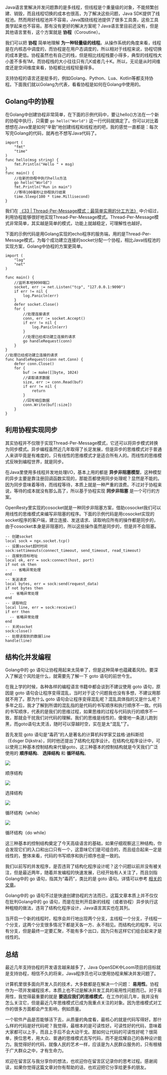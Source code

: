 Java语言里解决并发问题靠的是多线程，但线程是个重量级的对象，不能频繁创建、销毁，而且线程切换的成本也很高，为了解决这些问题，Java SDK提供了线程池。然而用好线程池并不容易，Java围绕线程池提供了很多工具类，这些工具类学起来也不容易。那有没有更好的解决方案呢？Java语言里目前还没有，但是其他语言里有，这个方案就是 **协程**（Coroutine）。

我们可以把 **协程** 简单地理解 **为一种轻量级的线程**。从操作系统的角度来看，线程是在内核态中调度的，而协程是在用户态调度的，所以相对于线程来说，协程切换的成本更低。协程虽然也有自己的栈，但是相比线程栈要小得多，典型的线程栈大小差不多有1M，而协程栈的大小往往只有几K或者几十K。所以，无论是从时间维度还是空间维度来看，协程都比线程轻量得多。

支持协程的语言还是挺多的，例如Golang、Python、Lua、Kotlin等都支持协程。下面我们就以Golang为代表，看看协程是如何在Golang中使用的。

## Golang中的协程

在Golang中创建协程非常简单，在下面的示例代码中，要让hello()方法在一个新的协程中执行，只需要 `go hello("World")` 这一行代码就搞定了。你可以对比着想想在Java里是如何“辛勤”地创建线程和线程池的吧，我的感觉一直都是：每次写完Golang的代码，就再也不想写Java代码了。

```
import (
	"fmt"
	"time"
)
func hello(msg string) {
	fmt.Println("Hello " + msg)
}
func main() {
    //在新的协程中执行hello方法
	go hello("World")
    fmt.Println("Run in main")
    //等待100毫秒让协程执行结束
	time.Sleep(100 * time.Millisecond)
}

```

我们在 [《33 \| Thread-Per-Message模式：最简单实用的分工方法》](https://time.geekbang.org/column/article/95098) 中介绍过，利用协程能够很好地实现Thread-Per-Message模式。Thread-Per-Message模式非常简单，其实越是简单的模式，功能上就越稳定，可理解性也越好。

下面的示例代码是用Golang实现的echo程序的服务端，用的是Thread-Per-Message模式，为每个成功建立连接的socket分配一个协程，相比Java线程池的实现方案，Golang中协程的方案更简单。

```
import (
	"log"
	"net"
)

func main() {
    //监听本地9090端口
	socket, err := net.Listen("tcp", "127.0.0.1:9090")
	if err != nil {
		log.Panicln(err)
	}
	defer socket.Close()
	for {
        //处理连接请求
		conn, err := socket.Accept()
		if err != nil {
			log.Panicln(err)
		}
        //处理已经成功建立连接的请求
		go handleRequest(conn)
	}
}
//处理已经成功建立连接的请求
func handleRequest(conn net.Conn) {
	defer conn.Close()
	for {
		buf := make([]byte, 1024)
        //读取请求数据
		size, err := conn.Read(buf)
		if err != nil {
			return
		}
        //回写相应数据
		conn.Write(buf[:size])
	}
}

```

## 利用协程实现同步

其实协程并不仅限于实现Thread-Per-Message模式，它还可以将异步模式转换为同步模式。异步编程虽然近几年取得了长足发展，但是异步的思维模式对于普通人来讲毕竟是有难度的，只有线性的思维模式才是适合所有人的。而线性的思维模式反映到编程世界，就是同步。

在Java里使用多线程并发地处理I/O，基本上用的都是 **异步非阻塞模型**，这种模型的异步主要是靠注册回调函数实现的，那能否都使用同步处理呢？显然是不能的。因为同步意味着等待，而线程等待，本质上就是一种严重的浪费。不过对于协程来说，等待的成本就没有那么高了，所以基于协程实现 **同步非阻塞** 是一个可行的方案。

OpenResty里实现的cosocket就是一种同步非阻塞方案，借助cosocket我们可以用线性的思维模式来编写非阻塞的程序。下面的示例代码是用cosocket实现的socket程序的客户端，建立连接、发送请求、读取响应所有的操作都是同步的，由于cosocket本身是非阻塞的，所以这些操作虽然是同步的，但是并不会阻塞。

```
-- 创建socket
local sock = ngx.socket.tcp()
-- 设置socket超时时间
sock:settimeouts(connect_timeout, send_timeout, read_timeout)
-- 连接到目标地址
local ok, err = sock:connect(host, port)
if not ok then
-  -- 省略异常处理
end
-- 发送请求
local bytes, err = sock:send(request_data)
if not bytes then
  -- 省略异常处理
end
-- 读取响应
local line, err = sock:receive()
if err then
  -- 省略异常处理
end
-- 关闭socket
sock:close()
-- 处理读取到的数据line
handle(line)

```

## 结构化并发编程

Golang中的 go 语句让协程用起来太简单了，但是这种简单也蕴藏着风险。要深入了解这个风险是什么，就需要先了解一下 goto 语句的前世今生。

在我上学的时候，各种各样的编程语言书籍中都会谈到不建议使用 goto 语句，原因是 goto 语句会让程序变得混乱，当时对于这个问题我也没有多想，不建议用那就不用了。那为什么 goto 语句会让程序变得混乱呢？混乱具体指的又是什么呢？多年之后，我才了解到所谓的混乱指的是代码的书写顺序和执行顺序不一致。代码的书写顺序，代表的是我们的思维过程，如果思维的过程与代码执行的顺序不一致，那就会干扰我们对代码的理解。我们的思维是线性的，傻傻地一条道儿跑到黑，而goto语句太灵活，随时可以穿越时空，实在是太“混乱”了。

首先发现 goto 语句是“毒药”的人是著名的计算机科学家艾兹格·迪科斯彻（Edsger Dijkstra），同时他还提出了结构化程序设计。在结构化程序设计中，可以使用三种基本控制结构来代替goto，这三种基本的控制结构就是今天我们广泛使用的 **顺序结构**、 **选择结构** 和 **循环结构**。

![](https://static001.geekbang.org/resource/image/50/20/501db93634beff4776dd803eb4463920.png?wh=1142*453)

顺序结构

![](https://static001.geekbang.org/resource/image/15/bd/1528f3026981910eef7624aed9c72dbd.png?wh=1142*511)

选择结构

![](https://static001.geekbang.org/resource/image/0d/fd/0d5fa62f62d1e999601ed7e2d52a1dfd.png?wh=1142*508)

循环结构（while）

![](https://static001.geekbang.org/resource/image/c7/9d/c7814d5d1563ab38c312b75c953c4c9d.png?wh=1142*506)

循环结构（do while）

这三种基本的控制结构奠定了今天高级语言的基础，如果仔细观察这三种结构，你会发现它们的入口和出口只有一个，这意味它们是可组合的，而且组合起来一定是线性的，整体来看，代码的书写顺序和执行顺序也是一致的。

我们以前写的并发程序，是否违背了结构化程序设计呢？这个问题以前并没有被关注，但是最近两年，随着并发编程的快速发展，已经开始有人关注了，而且剑指Golang中的 go 语句，指其为“毒药”，类比的是 goto 语句。详情可以参考 [相关的文章](https://vorpus.org/blog/notes-on-structured-concurrency-or-go-statement-considered-harmful/)。

Golang中的 go 语句不过是快速创建协程的方法而已，这篇文章本质上并不仅仅在批判Golang中的 go 语句，而是在批判开启新的线程（或者协程）异步执行这种粗糙的做法，违背了结构化程序设计，Java语言其实也在其列。

当开启一个新的线程时，程序会并行地出现两个分支，主线程一个分支，子线程一个分支，这两个分支很多情况下都是天各一方、永不相见。而结构化的程序，可以有分支，但是最终一定要汇聚，不能有多个出口，因为只有这样它们组合起来才是线性的。

## 总结

最近几年支持协程的开发语言越来越多了，Java OpenSDK中Loom项目的目标就是支持协程，相信不久的将来，Java程序员也可以使用协程来解决并发问题了。

计算机里很多面向开发人员的技术，大多数都是在解决一个问题： **易用性**。协程作为一项并发编程技术，本质上也不过是解决并发工具的易用性问题而已。对于易用性，我觉得最重要的就是 **要适应我们的思维模式**，在工作的前几年，我并没有怎么关注它，但是最近几年思维模式已成为我重点关注的对象。因为思维模式对工作的很多方面都会产生影响，例如质量。

一个软件产品是否能够活下去，从质量的角度看，最核心的就是代码写得好。那什么样的代码是好代码呢？我觉得，最根本的是可读性好。可读性好的代码，意味着大家都可以上手，而且上手后不会大动干戈。那如何让代码的可读性好呢？很简单，换位思考，用大众、普通的思维模式去写代码，而不是炫耀自己的各种设计能力。我觉得好的代码，就像人民的艺术一样，应该是为人民群众服务的，只有根植于广大群众之中，才有生命力。

欢迎在留言区与我分享你的想法，也欢迎你在留言区记录你的思考过程。感谢阅读，如果你觉得这篇文章对你有帮助的话，也欢迎把它分享给更多的朋友。
